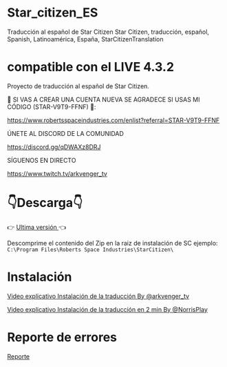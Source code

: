 # Star_citizen_ES
Traducción al español de Star Citizen
Star Citizen, traducción, español, Spanish, Latinoamérica, España, StarCitizenTranslation
# compatible con el LIVE 4.3.2
Proyecto de traducción al español de Star Citizen. 



💙 SI VAS A CREAR UNA CUENTA NUEVA SE AGRADECE SI USAS MI CÓDIGO (STAR-V9T9-FFNF) 💙:
 
https://www.robertsspaceindustries.com/enlist?referral=STAR-V9T9-FFNF


ÚNETE AL DISCORD DE LA COMUNIDAD 

https://discord.gg/qDWAXz8DRJ


SÍGUENOS EN DIRECTO 

https://www.twitch.tv/arkvenger_tv


# :point_down:Descarga:point_down:
:point_right:  [Ultima versión ](https://github.com/Thord82/Star_citizen_ES/releases) :point_left:

Descomprime el contenido del Zip en la raiz de instalación de SC ejemplo: `C:\Program Files\Roberts Space Industries\StarCitizen\`
# Instalación
[Video explicativo Instalación de la traducción By @arkvenger_tv](https://youtu.be/0ksdOfoCohY?t=547&si=tGoxRosi-Tu5oIVZ)

[Video explicativo Instalación de la traducción en 2 min  By @NorrisPlay](https://www.youtube.com/watch?v=41sTMxOnCsE)

# Reporte de errores
[Reporte ](https://github.com/Thord82/Star_citizen_ES/issues)

